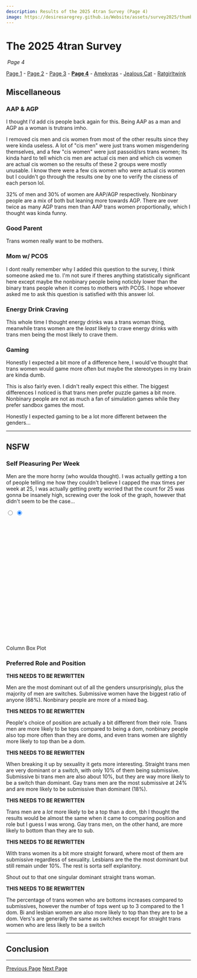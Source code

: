 ```yaml
---
description: Results of the 2025 4tran Survey (Page 4)
image: https://desiresaregrey.github.io/Website/assets/survey2025/thumb.png
---
```

<script src="https://cdn.jsdelivr.net/npm/apexcharts"></script>
<script src="../../4transurvey2025.js?8"></script>
<!-- js is gonna make me 41 :( -->

# The 2025 4tran Survey
<h6 style="margin: 0 0.2rem">Page 4</h6>

[Page 1](../) - [Page 2](../2) - [Page 3](../3) - [**Page 4**]() - [Amekyras](../amekyras) - [Jealous Cat](../jealouscat) - [Ratgirltwink](../ratgirltwink)

## Miscellaneous

### AAP & AGP

I thought I'd add cis people back again for this. Being AAP as a man and AGP as a woman is trutrans imho.

I removed cis men and cis women from most of the other results since they were kinda useless. A lot of "cis men" were just trans women misgendering themselves, and a few "cis women" were just passoid/srs trans women; Its kinda hard to tell which cis men are actual cis men and which cis women are actual cis women so the results of these 2 groups were mostly unusable. I know there were a few cis women who were actual cis women but I couldn't go through the results one by one to verify the cisness of each person lol.

32% of men and 30% of women are AAP/AGP respectively. Nonbinary people are a mix of both but leaning more towards AGP. There are over twice as many AGP trans men than AAP trans women proportionally, which I thought was kinda funny.

<div id="axp-chart"></div>
<script>
    createRatioBarChart("axp-chart", "aap_agp.json", "AAP & AGP", undefined, [], ['#4baefa', '#ff667d', '#2E294E']);
</script>

### Good Parent

Trans women really want to be mothers.

<div id="goodparent-chart"></div>
<script>
    createRatioBarChart("goodparent-chart", "good_parent_nocis.json", "Good Parent", undefined, [], ["#7B61FF", "#5642bd", "#2E294E"], 225);
</script>


### Mom w/ PCOS

I dont really remember why I added this question to the survey, I think someone asked me to. I'm not sure if theres anything statistically significant here except maybe the nonbinary people being noticbly lower than the binary trans people when it comes to mothers with PCOS. I hope whoever asked me to ask this question is satisfied with this answer lol.

<div id="mompcos-chart"></div>
<script>
    createRatioBarChart("mompcos-chart", "mom_pcos_nocis.json", "Mom w/ PCOS", undefined, [], ["#7B61FF", "#00E0B8"], 225);
</script>

### Energy Drink Craving

This whole time I thought energy drinks was a trans woman thing, meanwhile trans women are the *least* likely to crave energy drinks with trans men being the most likely to crave them.

<div id="drink-chart"></div>
<script>
    createRatioBarChart("drink-chart", "energy_drinks_nocis.json", "Energy Drink Craving", undefined, [], ["#7B61FF", "#00E0B8"], 225);
</script>

### Gaming

Honestly I expected a bit more of a difference here, I would've thought that trans women would game more often but maybe the stereotypes in my brain are kinda dumb.

<div id="gamingfreq-chart"></div>
<script>
    createRatioBarChart("gamingfreq-chart", "gaming_frequency_nocis.json", "Gaming Frequency", undefined, [], ["#A300D6", "#8210e6", "#5653FE", "#2E294E", "#333f44"], 225);
</script>

This is also fairly even. I didn't really expect this either. The biggest differences I noticed is that trans men prefer puzzle games a bit more. Nonbinary people are not as much a fan of simulation games while they prefer sandbox games the most.

Honestly I expected gaming to be a lot more different between the genders...

<div id="gaming-genres-chart"></div>
<script>
    createRatioBarChart("gaming-genres-chart", "gaming_genres_nocis.json", "Gaming Genres", undefined, [], ["#008FFB", "#00E396", "#FEB019", "#FF4560", "#775DD0", "#D7263D", "#1B998B", "#FEB019", "#F46036", "#2E294E"], 225);
</script>

___

## NSFW

<h3>Self Pleasuring Per Week</h3>

Men are the more horny (who woulda thought). I was actually getting a ton of people telling me how they couldn't believe I capped the max times per week at 25, I was actually getting pretty worried that the count for 25 was gonna be insanely high, screwing over the look of the graph, however that didn't seem to be the case...

<div class="chart-set">
  <input id="self-pleasure-a" class="vh" type="radio" name="self-pleasure">
  <input id="self-pleasure-b" class="vh" type="radio" name="self-pleasure" checked>
  
  <div class="chart-stack" style="min-height: 350px;">
    <div id="self-pleasure-column" class="chart-layer layer-a"></div>
    <div id="self-pleasure-box-plot" class="chart-layer layer-b"></div>
  </div>
  <script>
    createColumnChart("self-pleasure-column", "nsfw_self_pleasure.json", "Self Pleasuring Per Week", "Column", [3, 4], undefined, 350);
    createBoxPlot("self-pleasure-box-plot", "nsfw_self_pleasure_nocis_boxplot.json", "Self Pleasuring Per Week", "Box Plot", false, undefined, 350);
  </script>
  <div class="toggle">
    <label for="self-pleasure-a" class="noselect">Column</label>
    <label for="self-pleasure-b" class="noselect">Box Plot</label>
  </div>
</div>

<h3>Preferred Role and Position</h3>

<strong>THIS NEEDS TO BE REWRITTEN</strong>

Men are the most dominant out of all the genders unsurprisingly, plus the majority of men are switches. Submissive women have the biggest ratio of anyone (68%). Nonbinary people are more of a mixed bag.

<div id="sexual-role-chart"></div>
<script>
    createRatioBarChart("sexual-role-chart", "nsfw_sexual_role_nocis.json", "Preferred Role", "Overall", [], ["#7B61FF", "#5642bd", "#2E294E"], 225);
</script>

<strong>THIS NEEDS TO BE REWRITTEN</strong>

People's choice of position are actually a bit different from their role. Trans men are more likely to be tops compared to being a dom, nonbinary people also top more often than they are doms, and even trans women are slightly more likely to top than be a dom.

<div id="sexual-pos-chart"></div>
<script>
    createRatioBarChart("sexual-pos-chart", "nsfw_sexual_position_nocis.json", "Preferred Position", "Overall", [], ["#7B61FF", "#5642bd", "#2E294E"], 225);
</script>

<strong>THIS NEEDS TO BE REWRITTEN</strong>

When breaking it up by sexuality it gets more interesting. Straight trans men are very dominant or a switch, with only 10% of them being submissive. Submissive bi trans men are also about 10%, but they are way more likely to be a switch than dominant. Gay trans men are the most submissive at 24% and are more likely to be submissive than dominant (18%).

<div id="sexual-role-ftm-chart"></div>
<script>
    createRatioBarChart("sexual-role-ftm-chart", "nsfw_sexual_role_ftm.json", "Preferred Role", "FtM", [], ["#008FFB", "#15598c", "#1b3b4d"], 250);
</script>

<strong>THIS NEEDS TO BE REWRITTEN</strong>

Trans men are a *lot* more likely to be a top than a dom, tbh I thought the results would be almost the same when it came to comparing position and role but I guess I was wrong. Gay trans men, on the other hand, are more likely to bottom than they are to sub.

<div id="sexual-pos-ftm-chart"></div>
<script>
    createRatioBarChart("sexual-pos-ftm-chart", "nsfw_sexual_position_ftm.json", "Preferred Position", "FtM", [], ["#008FFB", "#15598c", "#1b3b4d"], 250);
</script>

<strong>THIS NEEDS TO BE REWRITTEN</strong>

With trans women its a bit more straight forward, where most of them are submissive regardless of sexuality. Lesbians are the the most dominant but still remain under 10%. The rest is sorta self explanitory. 

Shout out to that one singular dominant straight trans woman.

<div id="sexual-role-mtf-chart"></div>
<script>
    createRatioBarChart("sexual-role-mtf-chart", "nsfw_sexual_role_mtf.json", "Preferred Role", "MtF", [], ["#FF4560", "#801927", "#4d1f2a"], 250);
</script>

<strong>THIS NEEDS TO BE REWRITTEN</strong>

The percentage of trans women who are bottoms increases compared to submissives, however the number of tops went up to 3 compared to the 1 dom. Bi and lesbian women are also more likely to top than they are to be a dom. Vers's are generally the same as switches except for straight trans women who are less likely to be a switch

<div id="sexual-pos-mtf-chart"></div>
<script>
    createRatioBarChart("sexual-pos-mtf-chart", "nsfw_sexual_position_mtf.json", "Preferred Position", "MtF", [], ["#FF4560", "#801927", "#4d1f2a"], 250);
</script>

___

## Conclusion


___

<div class="button-container">
  <a class="big-button" href="../3">Previous Page</a>
  <a class="big-button" href="../amekyras">Next Page</a>
</div>